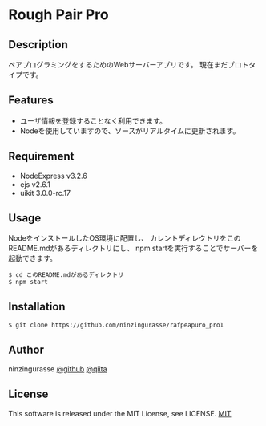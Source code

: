 # Rough Pair Pro

## Description
<!--　大まかな概要 -->
ペアプログラミングをするためのWebサーバーアプリです。
現在まだプロトタイプです。

## Features

- ユーザ情報を登録することなく利用できます。
- Nodeを使用していますので、ソースがリアルタイムに更新されます。

## Requirement
- NodeExpress v3.2.6
- ejs v2.6.1
- uikit 3.0.0-rc.17

## Usage

NodeをインストールしたOS環境に配置し、
カレントディレクトリをこのREADME.mdがあるディレクトリにし、
npm startを実行することでサーバーを起動できます。

    $ cd このREADME.mdがあるディレクトリ
    $ npm start

## Installation

    $ git clone https://github.com/ninzingurasse/rafpeapuro_pro1

<!--
## Anything Else
自由記載
-->

## Author

ninzingurasse
[@github](https://github.com/ninzingurasse)
[@qiita](https://qiita.com/ninzingurasse)

## License
This software is released under the MIT License, see LICENSE.
[MIT](http://b4b4r07.mit-license.org)

<!-- 
# References
参考
 -->

